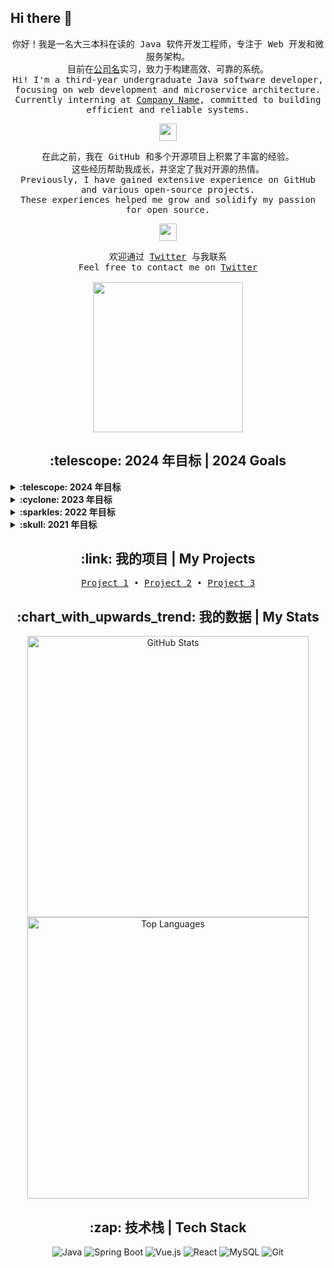 ## Hi there 👋


<p align="center">
  <samp>
    你好！我是一名大三本科在读的 Java 软件开发工程师，专注于 Web 开发和微服务架构。
    <br>目前在<a href="https://www.example.com/">公司名</a>实习，致力于构建高效、可靠的系统。
    <br>Hi! I'm a third-year undergraduate Java software developer, focusing on web development and microservice architecture.
    <br>Currently interning at <a href="https://www.example.com/">Company Name</a>, committed to building efficient and reliable systems.
  </samp>
</p>

<p align="center">
  <samp>
    <img src="https://github.com/yourusername/yourrepository/assets/yourimage.png" width="28px">
  </samp>
</p>

<p align="center">
  <samp>
    在此之前，我在 GitHub 和多个开源项目上积累了丰富的经验。
    <br>这些经历帮助我成长，并坚定了我对开源的热情。
    <br>Previously, I have gained extensive experience on GitHub and various open-source projects.
    <br>These experiences helped me grow and solidify my passion for open source.
  </samp>
</p>

<p align="center">
  <samp>
    <img src="https://user-images.githubusercontent.com/yourusername/yourimage.gif" width="28px">
  </samp>
</p>

<p align="center">
  <samp>
    欢迎通过 <a href="https://twitter.com/yourusername">Twitter</a> 与我联系
    <br>Feel free to contact me on <a href="https://twitter.com/yourusername">Twitter</a><br><br>
    <img src="https://i.imgur.com/kdKhgx6.gif" width="240px" align="center">
  </samp>
</p>

<h2 align="center">:telescope: 2024 年目标 | 2024 Goals</h2>

<details>
  <summary><b>:telescope: 2024 年目标</b></summary>
  我已经深深致力于推动技术创新和开源社区的发展。今年最重要的目标是提升团队的技术能力，并在多个项目中实现突破性进展。希望通过我的努力，为社区带来更多有价值的贡献。
  <br>I am deeply committed to driving technological innovation and contributing to the open-source community. My main goal this year is to enhance my team's technical capabilities and achieve breakthroughs in multiple projects. I hope my efforts will bring more valuable contributions to the community.
</details>

<details>
  <summary><b>:cyclone: 2023 年目标</b></summary>
  2023 年的目标是深入学习微服务架构，并在实际项目中应用。虽然还在不断探索，但通过在公司和社区中的实践，我取得了显著进步 :relieved:
  <br>My goal for 2023 was to deeply learn microservice architecture and apply it in real projects. Although still exploring, I have made significant progress through practice in the company and the community. :relieved:
</details>

<details>
  <summary><b>:sparkles: 2022 年目标</b></summary>
  ✨ <strong><a href="https://myproject.com/">我做到了！</a></strong> ✨ 终于专注于一个大型项目，并成功上线。我为此感到非常自豪，并计划继续改进和维护。<br><br>
  <i>虽然没能完成所有的年度目标，但这一年确实很特别 😂 在 2022 年，我希望能够建立一个个人技术博客，并分享我的编程心得。愿新的一年充满新的希望和目标。</i>
  <br>✨ <strong><a href="https://myproject.com/">I DID IT!</a></strong> ✨ I finally focused on a large project and successfully launched it. I am very proud of this and plan to continue improving and maintaining it. <br><br>
  <i>Although I couldn't complete all my yearly goals, this year was indeed special 😂 In 2022, I aimed to establish a personal tech blog to share my programming insights. Here's to new aspirations and forgiving yourself for not finishing every goal you set for yourself for the new year.</i>
</details>

<details>
  <summary><b>:skull: 2021 年目标</b></summary>
  我希望今年能开发一个小型应用程序。<br>目前正在与 <a href="https://github.com/collaborator">@collaborator</a> 一起使用 <a href="https://spring.io/projects/spring-boot" target="_blank">Spring Boot</a> 开发一个小型 web 应用，这是一个非常棒的框架，特别适合我这种专注于后端开发的程序员。希望项目完成后，能够帮助更多的开发者。
  <br>I aimed to develop a small application this year.<br>Currently working with <a href="https://github.com/collaborator">@collaborator</a> using <a href="https://spring.io/projects/spring-boot" target="_blank">Spring Boot</a> to develop a small web application. This is an excellent framework, especially for back-end developers like me. I hope the completed project can help more developers.
</details>

<h2 align="center">:link: 我的项目 | My Projects</h2>
<p align="center">
  <samp>
    <a href="https://github.com/yourusername/project1">Project 1</a> • 
    <a href="https://github.com/yourusername/project2">Project 2</a> • 
    <a href="https://github.com/yourusername/project3">Project 3</a>
  </samp>
</p>

<h2 align="center">:chart_with_upwards_trend: 我的数据 | My Stats</h2>
<p align="center">
  <img src="https://github-readme-stats.vercel.app/api?username=yourusername&show_icons=true&theme=radical" alt="GitHub Stats" width="450px">
  <img src="https://github-readme-stats.vercel.app/api/top-langs/?username=yourusername&layout=compact&theme=radical" alt="Top Languages" width="450px">
</p>

<h2 align="center">:zap: 技术栈 | Tech Stack</h2>
<p align="center">
  <img src="https://img.shields.io/badge/Java-ED8B00?style=for-the-badge&logo=java&logoColor=white" alt="Java">
  <img src="https://img.shields.io/badge/Spring_Boot-6DB33F?style=for-the-badge&logo=spring-boot&logoColor=white" alt="Spring Boot">
  <img src="https://img.shields.io/badge/Vue.js-35495E?style=for-the-badge&logo=vue.js&logoColor=4FC08D" alt="Vue.js">
  <img src="https://img.shields.io/badge/React-20232A?style=for-the-badge&logo=react&logoColor=61DAFB" alt="React">
  <img src="https://img.shields.io/badge/MySQL-4479A1?style=for-the-badge&logo=mysql&logoColor=white" alt="MySQL">
  <img src="https://img.shields.io/badge/Git-F05032?style=for-the-badge&logo=git&logoColor=white" alt="Git">
</p>

